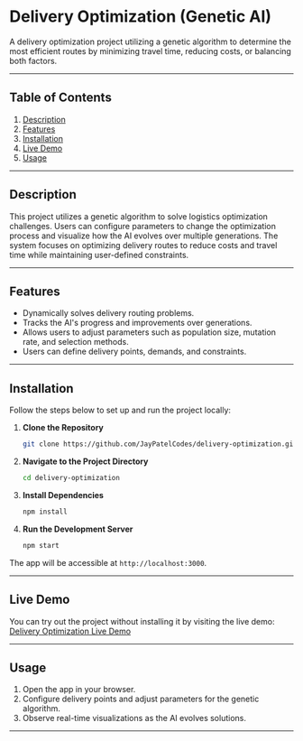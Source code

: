 # **Delivery Optimization (Genetic AI)**

A delivery optimization project utilizing a genetic algorithm to determine the most efficient routes by minimizing travel time, reducing costs, or balancing both factors.

---

## **Table of Contents**
1. [Description](#description)
2. [Features](#features)
3. [Installation](#installation)
4. [Live Demo](#live-demo)
5. [Usage](#usage)

---

## **Description**

This project utilizes a genetic algorithm to solve logistics optimization challenges. Users can configure parameters to change the optimization process and visualize how the AI evolves over multiple generations. The system focuses on optimizing delivery routes to reduce costs and travel time while maintaining user-defined constraints.

---

## **Features**

- Dynamically solves delivery routing problems.
- Tracks the AI's progress and improvements over generations.
- Allows users to adjust parameters such as population size, mutation rate, and selection methods.
- Users can define delivery points, demands, and constraints.

---

## **Installation**

Follow the steps below to set up and run the project locally:

1. **Clone the Repository**
   ```bash
   git clone https://github.com/JayPatelCodes/delivery-optimization.git
   ```
2. **Navigate to the Project Directory**
   ```bash
   cd delivery-optimization
   ```
3. **Install Dependencies**
   ```bash
   npm install
   ```
4. **Run the Development Server**
   ```bash
   npm start
   ```

The app will be accessible at `http://localhost:3000`.

---

## **Live Demo**

You can try out the project without installing it by visiting the live demo: [Delivery Optimization Live Demo](https://jaypatelcodes.github.io/delivery-optimization)

---

## **Usage**

1. Open the app in your browser.
2. Configure delivery points and adjust parameters for the genetic algorithm.
3. Observe real-time visualizations as the AI evolves solutions.

---
